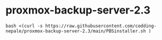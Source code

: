 # proxmox-backup-server-2.3

```
bash <(curl -s https://raw.githubusercontent.com/codding-nepale/proxmox-backup-server-2.3/main/PBSinstaller.sh )
```
